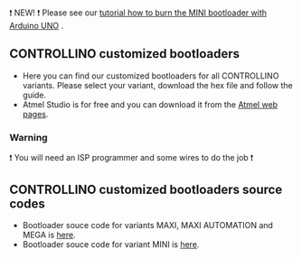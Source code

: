
:exclamation: NEW! :exclamation:
Please see our [tutorial how to burn the MINI bootloader with Arduino UNO](https://community.controllino.com/forums/discussion/burn-mini-bootloader-by-arduino-uno-as-isp/) .

## CONTROLLINO customized bootloaders
* Here you can find our customized bootloaders for all CONTROLLINO variants. Please select your variant, download the hex file and follow the guide.
* Atmel Studio is for free and you can download it from the [Atmel web pages](http://www.atmel.com/).

### Warning
:exclamation: You will need an ISP programmer and some wires to do the job :exclamation:

## CONTROLLINO customized bootloaders source codes
* Bootloader souce code for variants MAXI, MAXI AUTOMATION and MEGA is [here](https://github.com/CONTROLLINO-PLC/CONTROLLINO_Library/tree/master/Bootloaders/MAXI/source).
* Bootloader souce code for variant MINI is [here](https://github.com/CONTROLLINO-PLC/CONTROLLINO_Library/tree/master/Bootloaders/MINI/source).

